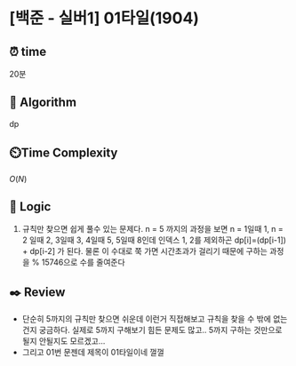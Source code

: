 # [백준 - 실버1] 01타일(1904)

## ⏰ **time**

20분

## :pushpin: **Algorithm**

dp

## ⏲️**Time Complexity**

$O(N)$

## :round_pushpin: **Logic**

1. 규칙만 찾으면 쉽게 풀수 있는 문제다.
   n = 5 까지의 과정을 보면 n = 1일때 1, n = 2 일때 2, 3일때 3, 4일때 5, 5일때 8인데
   인덱스 1, 2를 제외하곤 dp[i]=(dp[i-1]) + dp[i-2] 가 된다.
   물론 이 수대로 쭉 가면 시간초과가 걸리기 때문에 구하는 과정을 % 15746으로 수를 줄여준다

## :black_nib: **Review**

- 단순히 5까지의 규칙만 찾으면 쉬운데 이런거 직접해보고 규칙을 찾을 수 밖에 없는건지 궁금하다. 실제로 5까지 구해보기 힘든 문제도 많고.. 5까지 구하는 것만으로 될지 안될지도 모르겠고...
- 그리고 01번 문젠데 제목이 01타일이네 껄껄
